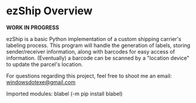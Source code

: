 # ezShip Overview

**WORK IN PROGRESS**
 
ezShip is a basic Python implementation of a custom shipping carrier's labeling process. This program will handle the generation of labels, storing sender/receiver information, along with barcodes for easy access of information. (Eventually) a barcode can be scanned by a "location device" to update the parcel's location.

For questions regarding this project, feel free to shoot me an email: windowsdotexe@gmail.com

Imported modules: blabel (-m pip install blabel)